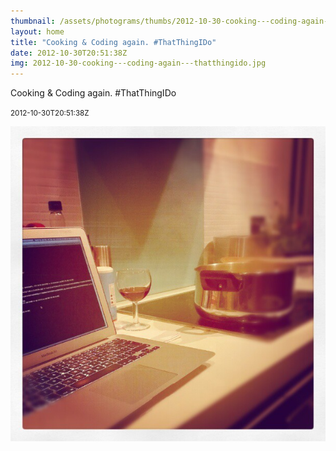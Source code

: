 ```yaml
---
thumbnail: /assets/photograms/thumbs/2012-10-30-cooking---coding-again---thatthingido.png
layout: home
title: "Cooking & Coding again. #ThatThingIDo"
date: 2012-10-30T20:51:38Z
img: 2012-10-30-cooking---coding-again---thatthingido.jpg
---
```


Cooking & Coding again. #ThatThingIDo

<small>2012-10-30T20:51:38Z</small>

![Cooking & Coding again. #ThatThingIDo](/assets/photograms/original/2012-10-30-cooking---coding-again---thatthingido.jpg)
